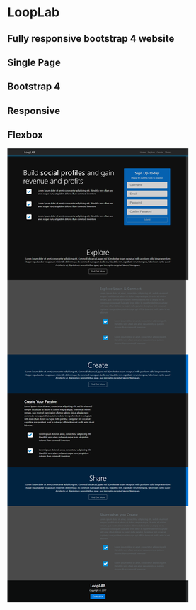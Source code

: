# LoopLab

## Fully responsive bootstrap 4 website

## Single Page

## Bootstrap 4

## Responsive

## Flexbox

![LoopLab](./img/1.png)
